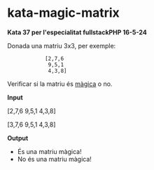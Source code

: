 # kata-magic-matrix

**Kata 37 per l'especialitat fullstackPHP 16-5-24**

Donada una matriu 3x3, per exemple:

                [2,7,6
                 9,5,1
                 4,3,8]

Verificar si la matriu és [màgica](https://en.wikipedia.org/wiki/Magic_square) o no.

**Input**

  [2,7,6
   9,5,1
   4,3,8]

  [3,7,6
   9,5,1 
   4,3,8]

**Output**

 - És una matriu màgica!
 - No és una matriu màgica!

